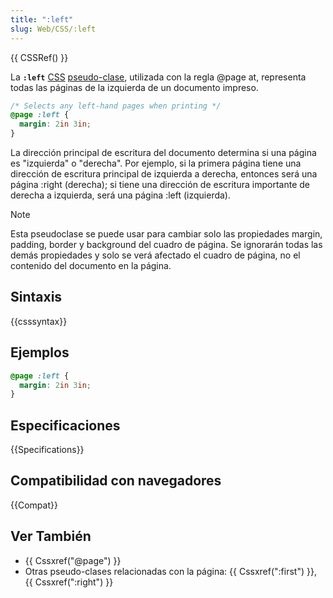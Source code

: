 ```yaml
---
title: ":left"
slug: Web/CSS/:left
---
```


{{ CSSRef() }}

La **`:left`** [CSS](/es/docs/Web/CSS) [pseudo-clase](/es/docs/Web/CSS/Pseudo-classes), utilizada con la regla @page at, representa todas las páginas de la izquierda de un documento impreso.

```css
/* Selects any left-hand pages when printing */
@page :left {
  margin: 2in 3in;
}
```

La dirección principal de escritura del documento determina si una página es "izquierda" o "derecha". Por ejemplo, si la primera página tiene una dirección de escritura principal de izquierda a derecha, entonces será una página :right (derecha); si tiene una dirección de escritura importante de derecha a izquierda, será una página :left (izquierda).

> [!NOTE]
> Esta pseudoclase se puede usar para cambiar solo las propiedades margin, padding, border y background del cuadro de página. Se ignorarán todas las demás propiedades y solo se verá afectado el cuadro de página, no el contenido del documento en la página.

## Sintaxis

{{csssyntax}}

## Ejemplos

```css
@page :left {
  margin: 2in 3in;
}
```

## Especificaciones

{{Specifications}}

## Compatibilidad con navegadores

{{Compat}}

## Ver También

- {{ Cssxref("@page") }}
- Otras pseudo-clases relacionadas con la página: {{ Cssxref(":first") }}, {{ Cssxref(":right") }}
